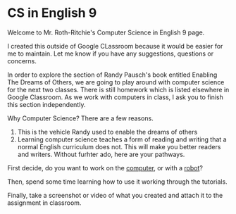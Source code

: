 # CS in English 9

Welcome to Mr. Roth-Ritchie's Computer Science in English 9 page.

I created this outside of Google CLassroom because it would be easier for me to maintain. Let me know if you have any suggestions, questions or concerns.

In order to explore the section of Randy Pausch's book entitled Enabling The Dreams of Others, we are going to play around with computer science for the next two classes. There is still homework which is listed elsewhere in Google Classroom. As we work with computers in class, I ask you to finish this section independently.

Why Computer Science? There are a few reasons.
1) This is the vehicle Randy used to enable the dreams of others
2) Learning computer science teaches a form of reading and writing that a normal English curriculum does not. This will make you better readers and writers. Without furhter ado, here are your pathways.

First decide, do you want to work on the [computer](Computer.md), or with a [robot](ProgIRL.md)?

Then, spend some time learning how to use it working through the tutorials.

Finally, take a screenshot or video of what you created and attach it to the assignment in classroom.